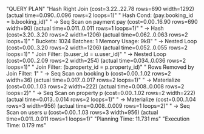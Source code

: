 "QUERY PLAN"
"Hash Right Join  (cost=3.22..22.78 rows=690 width=1292) (actual time=0.090..0.096 rows=2 loops=1)"
"  Hash Cond: (pay.booking_id = b.booking_id)"
"  ->  Seq Scan on payment pay  (cost=0.00..16.90 rows=690 width=90) (actual time=0.011..0.011 rows=1 loops=1)"
"  ->  Hash  (cost=3.20..3.20 rows=2 width=1206) (actual time=0.062..0.063 rows=2 loops=1)"
"        Buckets: 1024  Batches: 1  Memory Usage: 9kB"
"        ->  Nested Loop  (cost=0.00..3.20 rows=2 width=1206) (actual time=0.052..0.055 rows=2 loops=1)"
"              Join Filter: (b.user_id = u.user_id)"
"              ->  Nested Loop  (cost=0.00..2.09 rows=2 width=254) (actual time=0.034..0.036 rows=2 loops=1)"
"                    Join Filter: (b.property_id = p.property_id)"
"                    Rows Removed by Join Filter: 1"
"                    ->  Seq Scan on booking b  (cost=0.00..1.02 rows=2 width=36) (actual time=0.017..0.017 rows=2 loops=1)"
"                    ->  Materialize  (cost=0.00..1.03 rows=2 width=222) (actual time=0.008..0.008 rows=2 loops=2)"
"                          ->  Seq Scan on property p  (cost=0.00..1.02 rows=2 width=222) (actual time=0.013..0.014 rows=2 loops=1)"
"              ->  Materialize  (cost=0.00..1.04 rows=3 width=956) (actual time=0.008..0.009 rows=1 loops=2)"
"                    ->  Seq Scan on users u  (cost=0.00..1.03 rows=3 width=956) (actual time=0.011..0.011 rows=1 loops=1)"
"Planning Time: 11.731 ms"
"Execution Time: 0.179 ms"
